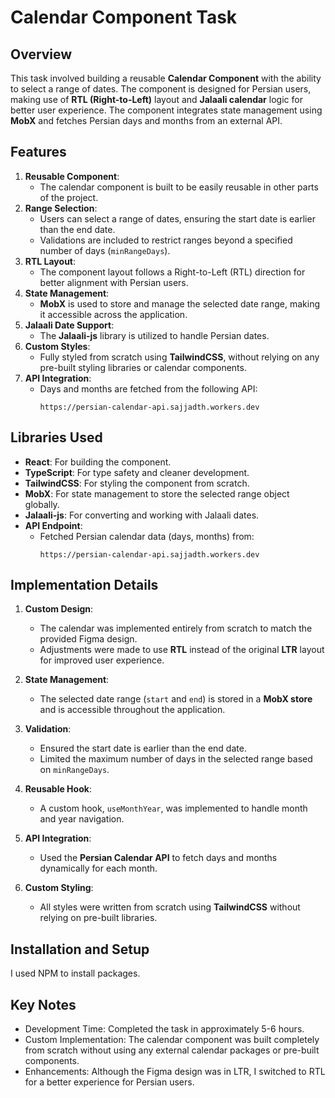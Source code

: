 # Calendar Component Task

## Overview

This task involved building a reusable **Calendar Component** with the ability to select a range of dates. The component is designed for Persian users, making use of **RTL (Right-to-Left)** layout and **Jalaali calendar** logic for better user experience. The component integrates state management using **MobX** and fetches Persian days and months from an external API.

## Features

1. **Reusable Component**: 
   - The calendar component is built to be easily reusable in other parts of the project.
2. **Range Selection**: 
   - Users can select a range of dates, ensuring the start date is earlier than the end date.
   - Validations are included to restrict ranges beyond a specified number of days (`minRangeDays`).
3. **RTL Layout**: 
   - The component layout follows a Right-to-Left (RTL) direction for better alignment with Persian users.
4. **State Management**: 
   - **MobX** is used to store and manage the selected date range, making it accessible across the application.
5. **Jalaali Date Support**: 
   - The **Jalaali-js** library is utilized to handle Persian dates.
6. **Custom Styles**: 
   - Fully styled from scratch using **TailwindCSS**, without relying on any pre-built styling libraries or calendar components.
7. **API Integration**: 
   - Days and months are fetched from the following API:
     ```
     https://persian-calendar-api.sajjadth.workers.dev
     ```

## Libraries Used

- **React**: For building the component.
- **TypeScript**: For type safety and cleaner development.
- **TailwindCSS**: For styling the component from scratch.
- **MobX**: For state management to store the selected range object globally.
- **Jalaali-js**: For converting and working with Jalaali dates.
- **API Endpoint**: 
  - Fetched Persian calendar data (days, months) from:
    ```
    https://persian-calendar-api.sajjadth.workers.dev
    ```

## Implementation Details

1. **Custom Design**: 
   - The calendar was implemented entirely from scratch to match the provided Figma design.
   - Adjustments were made to use **RTL** instead of the original **LTR** layout for improved user experience.
   
2. **State Management**: 
   - The selected date range (`start` and `end`) is stored in a **MobX store** and is accessible throughout the application.

3. **Validation**: 
   - Ensured the start date is earlier than the end date.
   - Limited the maximum number of days in the selected range based on `minRangeDays`.

4. **Reusable Hook**: 
   - A custom hook, `useMonthYear`, was implemented to handle month and year navigation.

5. **API Integration**: 
   - Used the **Persian Calendar API** to fetch days and months dynamically for each month.
   
6. **Custom Styling**: 
   - All styles were written from scratch using **TailwindCSS** without relying on pre-built libraries.

## Installation and Setup

I used NPM to install packages.

## Key Notes
- Development Time: Completed the task in approximately 5-6 hours.
- Custom Implementation: The calendar component was built completely from scratch without using any external calendar packages or pre-built components.
- Enhancements: Although the Figma design was in LTR, I switched to RTL for a better experience for Persian users.
